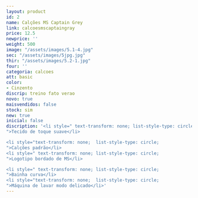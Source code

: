 ```yaml
---
layout: product
id: 2
name: Calções MS Captain Grey
link: calcoesmscaptaingray
price: 12.5
newprice: ''
weight: 500
image: "/assets/images/5.1-4.jpg"
sec: "/assets/images/5jpg.jpg"
thir: "/assets/images/5.2-1.jpg"
four: ''
categoria: calcoes
att: basic
color:
- Cinzento
discrip: treino fato verao
novo: true
maisvendidos: false
stock: sim
new: true
inicial: false
discription: '<li style=" text-transform: none; list-style-type: circle;
">Tecido de toque suave</li>

<li style="text-transform: none;  list-style-type: circle;
">Calções padrão</li>
<li style=" text-transform: none; list-style-type: circle;
">Logotipo bordado de MS</li>

<li style=" text-transform: none; list-style-type: circle;
">Bainha curva</li>
<li style="text-transform: none;  list-style-type: circle;
">Máquina de lavar modo delicado</li>'
---
```


